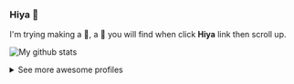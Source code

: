 ### Hiya 👋
I'm trying making a 🤖, a :bug: you will find when click **Hiya** link then scroll up.

![My github stats](https://github-readme-stats.vercel.app/api?username=ming-tsai&show_icons=false)

<details>
  <summary>See more awesome profiles</summary>

  - [Jaye Hernandez](https://github.com/jayehernandez)
  - [Rubens Mariuzzo](https://github.com/rmariuzzo)
  - [Leomaris Reyes](https://github.com/LeomarisReyes)
  - [Manuel Cepeda](https://github.com/mecm1993)
  
  > Accept contributors
</details>

